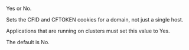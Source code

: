 Yes or No.

Sets the CFID and CFTOKEN cookies for a domain, not just a single host.

Applications that are running on clusters must set this value to Yes.

The default is No.
